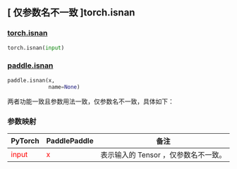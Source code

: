 ## [ 仅参数名不一致 ]torch.isnan
### [torch.isnan](https://pytorch.org/docs/stable/generated/torch.isnan.html?highlight=isnan#torch.isnan)

```python
torch.isnan(input)
```

### [paddle.isnan](https://www.paddlepaddle.org.cn/documentation/docs/zh/develop/api/paddle/isnan_cn.html#isnan)

```python
paddle.isnan(x,
             name=None)
```

两者功能一致且参数用法一致，仅参数名不一致，具体如下：
### 参数映射

| PyTorch       | PaddlePaddle | 备注                                                   |
| ------------- | ------------ | ------------------------------------------------------ |
| <font color='red'> input </font> | <font color='red'> x </font> | 表示输入的 Tensor ，仅参数名不一致。  |
